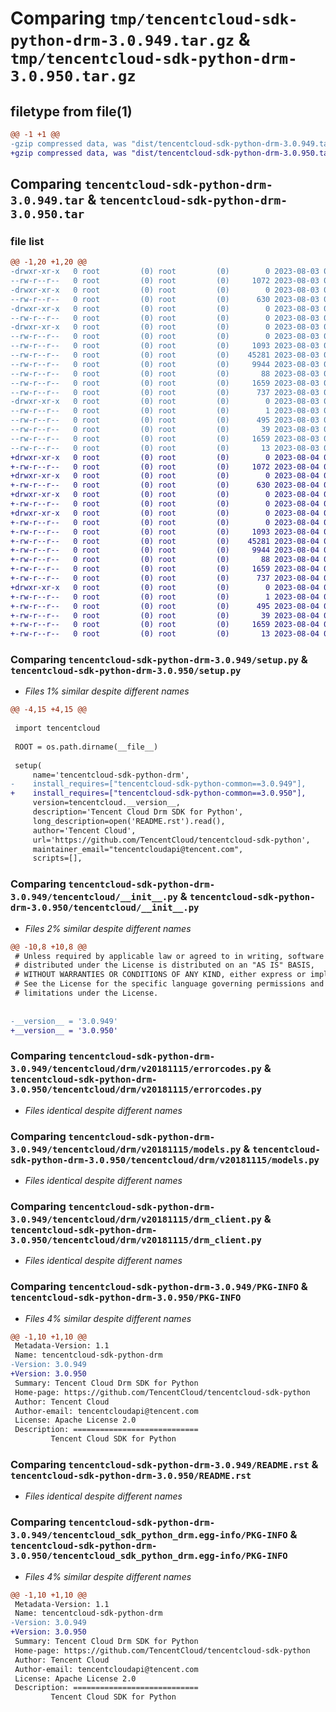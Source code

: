 # Comparing `tmp/tencentcloud-sdk-python-drm-3.0.949.tar.gz` & `tmp/tencentcloud-sdk-python-drm-3.0.950.tar.gz`

## filetype from file(1)

```diff
@@ -1 +1 @@
-gzip compressed data, was "dist/tencentcloud-sdk-python-drm-3.0.949.tar", last modified: Thu Aug  3 00:25:08 2023, max compression
+gzip compressed data, was "dist/tencentcloud-sdk-python-drm-3.0.950.tar", last modified: Fri Aug  4 00:25:43 2023, max compression
```

## Comparing `tencentcloud-sdk-python-drm-3.0.949.tar` & `tencentcloud-sdk-python-drm-3.0.950.tar`

### file list

```diff
@@ -1,20 +1,20 @@
-drwxr-xr-x   0 root         (0) root         (0)        0 2023-08-03 00:25:08.000000 tencentcloud-sdk-python-drm-3.0.949/
--rw-r--r--   0 root         (0) root         (0)     1072 2023-08-03 00:25:08.000000 tencentcloud-sdk-python-drm-3.0.949/setup.py
-drwxr-xr-x   0 root         (0) root         (0)        0 2023-08-03 00:25:08.000000 tencentcloud-sdk-python-drm-3.0.949/tencentcloud/
--rw-r--r--   0 root         (0) root         (0)      630 2023-08-03 00:25:08.000000 tencentcloud-sdk-python-drm-3.0.949/tencentcloud/__init__.py
-drwxr-xr-x   0 root         (0) root         (0)        0 2023-08-03 00:25:08.000000 tencentcloud-sdk-python-drm-3.0.949/tencentcloud/drm/
--rw-r--r--   0 root         (0) root         (0)        0 2023-08-03 00:25:08.000000 tencentcloud-sdk-python-drm-3.0.949/tencentcloud/drm/__init__.py
-drwxr-xr-x   0 root         (0) root         (0)        0 2023-08-03 00:25:08.000000 tencentcloud-sdk-python-drm-3.0.949/tencentcloud/drm/v20181115/
--rw-r--r--   0 root         (0) root         (0)        0 2023-08-03 00:25:08.000000 tencentcloud-sdk-python-drm-3.0.949/tencentcloud/drm/v20181115/__init__.py
--rw-r--r--   0 root         (0) root         (0)     1093 2023-08-03 00:25:08.000000 tencentcloud-sdk-python-drm-3.0.949/tencentcloud/drm/v20181115/errorcodes.py
--rw-r--r--   0 root         (0) root         (0)    45281 2023-08-03 00:25:08.000000 tencentcloud-sdk-python-drm-3.0.949/tencentcloud/drm/v20181115/models.py
--rw-r--r--   0 root         (0) root         (0)     9944 2023-08-03 00:25:08.000000 tencentcloud-sdk-python-drm-3.0.949/tencentcloud/drm/v20181115/drm_client.py
--rw-r--r--   0 root         (0) root         (0)       88 2023-08-03 00:25:08.000000 tencentcloud-sdk-python-drm-3.0.949/setup.cfg
--rw-r--r--   0 root         (0) root         (0)     1659 2023-08-03 00:25:08.000000 tencentcloud-sdk-python-drm-3.0.949/PKG-INFO
--rw-r--r--   0 root         (0) root         (0)      737 2023-08-03 00:25:08.000000 tencentcloud-sdk-python-drm-3.0.949/README.rst
-drwxr-xr-x   0 root         (0) root         (0)        0 2023-08-03 00:25:08.000000 tencentcloud-sdk-python-drm-3.0.949/tencentcloud_sdk_python_drm.egg-info/
--rw-r--r--   0 root         (0) root         (0)        1 2023-08-03 00:25:08.000000 tencentcloud-sdk-python-drm-3.0.949/tencentcloud_sdk_python_drm.egg-info/dependency_links.txt
--rw-r--r--   0 root         (0) root         (0)      495 2023-08-03 00:25:08.000000 tencentcloud-sdk-python-drm-3.0.949/tencentcloud_sdk_python_drm.egg-info/SOURCES.txt
--rw-r--r--   0 root         (0) root         (0)       39 2023-08-03 00:25:08.000000 tencentcloud-sdk-python-drm-3.0.949/tencentcloud_sdk_python_drm.egg-info/requires.txt
--rw-r--r--   0 root         (0) root         (0)     1659 2023-08-03 00:25:08.000000 tencentcloud-sdk-python-drm-3.0.949/tencentcloud_sdk_python_drm.egg-info/PKG-INFO
--rw-r--r--   0 root         (0) root         (0)       13 2023-08-03 00:25:08.000000 tencentcloud-sdk-python-drm-3.0.949/tencentcloud_sdk_python_drm.egg-info/top_level.txt
+drwxr-xr-x   0 root         (0) root         (0)        0 2023-08-04 00:25:43.000000 tencentcloud-sdk-python-drm-3.0.950/
+-rw-r--r--   0 root         (0) root         (0)     1072 2023-08-04 00:25:43.000000 tencentcloud-sdk-python-drm-3.0.950/setup.py
+drwxr-xr-x   0 root         (0) root         (0)        0 2023-08-04 00:25:43.000000 tencentcloud-sdk-python-drm-3.0.950/tencentcloud/
+-rw-r--r--   0 root         (0) root         (0)      630 2023-08-04 00:25:43.000000 tencentcloud-sdk-python-drm-3.0.950/tencentcloud/__init__.py
+drwxr-xr-x   0 root         (0) root         (0)        0 2023-08-04 00:25:43.000000 tencentcloud-sdk-python-drm-3.0.950/tencentcloud/drm/
+-rw-r--r--   0 root         (0) root         (0)        0 2023-08-04 00:25:43.000000 tencentcloud-sdk-python-drm-3.0.950/tencentcloud/drm/__init__.py
+drwxr-xr-x   0 root         (0) root         (0)        0 2023-08-04 00:25:43.000000 tencentcloud-sdk-python-drm-3.0.950/tencentcloud/drm/v20181115/
+-rw-r--r--   0 root         (0) root         (0)        0 2023-08-04 00:25:43.000000 tencentcloud-sdk-python-drm-3.0.950/tencentcloud/drm/v20181115/__init__.py
+-rw-r--r--   0 root         (0) root         (0)     1093 2023-08-04 00:25:43.000000 tencentcloud-sdk-python-drm-3.0.950/tencentcloud/drm/v20181115/errorcodes.py
+-rw-r--r--   0 root         (0) root         (0)    45281 2023-08-04 00:25:43.000000 tencentcloud-sdk-python-drm-3.0.950/tencentcloud/drm/v20181115/models.py
+-rw-r--r--   0 root         (0) root         (0)     9944 2023-08-04 00:25:43.000000 tencentcloud-sdk-python-drm-3.0.950/tencentcloud/drm/v20181115/drm_client.py
+-rw-r--r--   0 root         (0) root         (0)       88 2023-08-04 00:25:43.000000 tencentcloud-sdk-python-drm-3.0.950/setup.cfg
+-rw-r--r--   0 root         (0) root         (0)     1659 2023-08-04 00:25:43.000000 tencentcloud-sdk-python-drm-3.0.950/PKG-INFO
+-rw-r--r--   0 root         (0) root         (0)      737 2023-08-04 00:25:43.000000 tencentcloud-sdk-python-drm-3.0.950/README.rst
+drwxr-xr-x   0 root         (0) root         (0)        0 2023-08-04 00:25:43.000000 tencentcloud-sdk-python-drm-3.0.950/tencentcloud_sdk_python_drm.egg-info/
+-rw-r--r--   0 root         (0) root         (0)        1 2023-08-04 00:25:43.000000 tencentcloud-sdk-python-drm-3.0.950/tencentcloud_sdk_python_drm.egg-info/dependency_links.txt
+-rw-r--r--   0 root         (0) root         (0)      495 2023-08-04 00:25:43.000000 tencentcloud-sdk-python-drm-3.0.950/tencentcloud_sdk_python_drm.egg-info/SOURCES.txt
+-rw-r--r--   0 root         (0) root         (0)       39 2023-08-04 00:25:43.000000 tencentcloud-sdk-python-drm-3.0.950/tencentcloud_sdk_python_drm.egg-info/requires.txt
+-rw-r--r--   0 root         (0) root         (0)     1659 2023-08-04 00:25:43.000000 tencentcloud-sdk-python-drm-3.0.950/tencentcloud_sdk_python_drm.egg-info/PKG-INFO
+-rw-r--r--   0 root         (0) root         (0)       13 2023-08-04 00:25:43.000000 tencentcloud-sdk-python-drm-3.0.950/tencentcloud_sdk_python_drm.egg-info/top_level.txt
```

### Comparing `tencentcloud-sdk-python-drm-3.0.949/setup.py` & `tencentcloud-sdk-python-drm-3.0.950/setup.py`

 * *Files 1% similar despite different names*

```diff
@@ -4,15 +4,15 @@
 
 import tencentcloud
 
 ROOT = os.path.dirname(__file__)
 
 setup(
     name='tencentcloud-sdk-python-drm',
-    install_requires=["tencentcloud-sdk-python-common==3.0.949"],
+    install_requires=["tencentcloud-sdk-python-common==3.0.950"],
     version=tencentcloud.__version__,
     description='Tencent Cloud Drm SDK for Python',
     long_description=open('README.rst').read(),
     author='Tencent Cloud',
     url='https://github.com/TencentCloud/tencentcloud-sdk-python',
     maintainer_email="tencentcloudapi@tencent.com",
     scripts=[],
```

### Comparing `tencentcloud-sdk-python-drm-3.0.949/tencentcloud/__init__.py` & `tencentcloud-sdk-python-drm-3.0.950/tencentcloud/__init__.py`

 * *Files 2% similar despite different names*

```diff
@@ -10,8 +10,8 @@
 # Unless required by applicable law or agreed to in writing, software
 # distributed under the License is distributed on an "AS IS" BASIS,
 # WITHOUT WARRANTIES OR CONDITIONS OF ANY KIND, either express or implied.
 # See the License for the specific language governing permissions and
 # limitations under the License.
 
 
-__version__ = '3.0.949'
+__version__ = '3.0.950'
```

### Comparing `tencentcloud-sdk-python-drm-3.0.949/tencentcloud/drm/v20181115/errorcodes.py` & `tencentcloud-sdk-python-drm-3.0.950/tencentcloud/drm/v20181115/errorcodes.py`

 * *Files identical despite different names*

### Comparing `tencentcloud-sdk-python-drm-3.0.949/tencentcloud/drm/v20181115/models.py` & `tencentcloud-sdk-python-drm-3.0.950/tencentcloud/drm/v20181115/models.py`

 * *Files identical despite different names*

### Comparing `tencentcloud-sdk-python-drm-3.0.949/tencentcloud/drm/v20181115/drm_client.py` & `tencentcloud-sdk-python-drm-3.0.950/tencentcloud/drm/v20181115/drm_client.py`

 * *Files identical despite different names*

### Comparing `tencentcloud-sdk-python-drm-3.0.949/PKG-INFO` & `tencentcloud-sdk-python-drm-3.0.950/PKG-INFO`

 * *Files 4% similar despite different names*

```diff
@@ -1,10 +1,10 @@
 Metadata-Version: 1.1
 Name: tencentcloud-sdk-python-drm
-Version: 3.0.949
+Version: 3.0.950
 Summary: Tencent Cloud Drm SDK for Python
 Home-page: https://github.com/TencentCloud/tencentcloud-sdk-python
 Author: Tencent Cloud
 Author-email: tencentcloudapi@tencent.com
 License: Apache License 2.0
 Description: ============================
         Tencent Cloud SDK for Python
```

### Comparing `tencentcloud-sdk-python-drm-3.0.949/README.rst` & `tencentcloud-sdk-python-drm-3.0.950/README.rst`

 * *Files identical despite different names*

### Comparing `tencentcloud-sdk-python-drm-3.0.949/tencentcloud_sdk_python_drm.egg-info/PKG-INFO` & `tencentcloud-sdk-python-drm-3.0.950/tencentcloud_sdk_python_drm.egg-info/PKG-INFO`

 * *Files 4% similar despite different names*

```diff
@@ -1,10 +1,10 @@
 Metadata-Version: 1.1
 Name: tencentcloud-sdk-python-drm
-Version: 3.0.949
+Version: 3.0.950
 Summary: Tencent Cloud Drm SDK for Python
 Home-page: https://github.com/TencentCloud/tencentcloud-sdk-python
 Author: Tencent Cloud
 Author-email: tencentcloudapi@tencent.com
 License: Apache License 2.0
 Description: ============================
         Tencent Cloud SDK for Python
```

